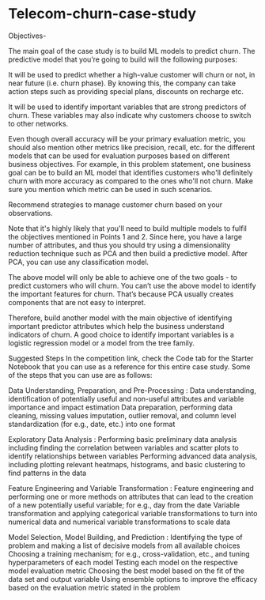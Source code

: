 # Telecom-churn-case-study
Objectives-

The main goal of the case study is to build ML models to predict churn. The predictive model that you’re going to build will the following purposes:

It will be used to predict whether a high-value customer will churn or not, in near future (i.e. churn phase). By knowing this, the company can take action steps such as providing special plans, discounts on recharge etc.

It will be used to identify important variables that are strong predictors of churn. These variables may also indicate why customers choose to switch to other networks.

Even though overall accuracy will be your primary evaluation metric, you should also mention other metrics like precision, recall, etc. for the different models that can be used for evaluation purposes based on different business objectives. For example, in this problem statement, one business goal can be to build an ML model that identifies customers who'll definitely churn with more accuracy as compared to the ones who'll not churn. Make sure you mention which metric can be used in such scenarios.

 Recommend strategies to manage customer churn based on your observations.

 

Note that it's highly likely that you'll need to build multiple models to fulfil the objectives mentioned in Points 1 and 2.  Since here, you have a large number of attributes, and thus you should try using a dimensionality reduction technique such as PCA and then build a predictive model. After PCA, you can use any classification model. 

 

The above model will only be able to achieve one of the two goals - to predict customers who will churn. You can’t use the above model to identify the important features for churn. That’s because PCA usually creates components that are not easy to interpret.

 

Therefore, build another model with the main objective of identifying important predictor attributes which help the business understand indicators of churn. A good choice to identify important variables is a logistic regression model or a model from the tree family. 

 

Suggested Steps
In the competition link, check the Code tab for the Starter Notebook that you can use as a reference for this entire case study. Some of the steps that you can use are as follows:

Data Understanding, Preparation, and Pre-Processing :
Data understanding, identification of potentially useful and non-useful attributes and variable importance and impact estimation
Data preparation, performing data cleaning, missing values imputation, outlier removal, and column level standardization (for e.g., date, etc.) into one format
 
Exploratory Data Analysis :
Performing basic preliminary data analysis including finding the correlation between variables and scatter plots to identify relationships between variables
Performing advanced data analysis, including plotting relevant heatmaps, histograms, and basic clustering to find patterns in the data
 
Feature Engineering and Variable Transformation :
Feature engineering and performing one or more methods on attributes that can lead to the creation of a new potentially useful variable; for e.g., day from the date
Variable transformation and applying categorical variable transformations to turn into numerical data and numerical variable transformations to scale data
 
Model Selection, Model Building, and  Prediction :
Identifying the type of problem and making a list of decisive models from all available choices
Choosing a training mechanism; for e.g., cross-validation, etc., and tuning hyperparameters of each model
Testing each model on the respective model evaluation metric
Choosing the best model based on the fit of the data set and output variable
Using ensemble options to improve the efficacy based on the evaluation metric stated in the problem
